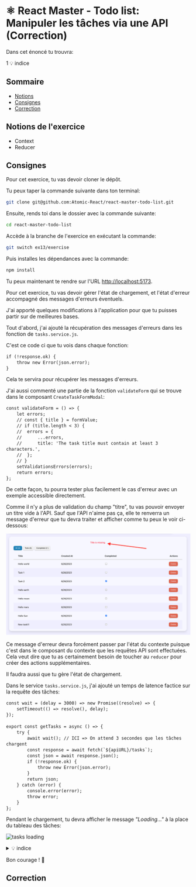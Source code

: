 # ⚛️ React Master - Todo list: Manipuler les tâches via une API (Correction)

Dans cet énoncé tu trouvra:

1 💡 indice

## Sommaire

<!-- no toc -->
*   [Notions](#notions-de-lexercice)
*   [Consignes](#consignes)
*   [Correction](#correction)

## Notions de l'exercice

*   Context
*   Reducer

## Consignes

Pour cet exercice, tu vas devoir cloner le dépôt.

Tu peux taper la commande suivante dans ton terminal:

```bash
git clone git@github.com:Atomic-React/react-master-todo-list.git
```

Ensuite, rends toi dans le dossier avec la commande suivante:

```bash
cd react-master-todo-list
```

Accède à la branche de l'exercice en exécutant la commande:

```bash
git switch ex13/exercise
```

Puis installes les dépendances avec la commande:

```bash
npm install
```

Tu peux maintenant te rendre sur l'URL <http://localhost:5173>.

Pour cet exercice, tu vas devoir gérer l'état de chargement, et l'état d'erreur accompagné des messages d'erreurs éventuels.

J'ai apporté quelques modifications à l'application pour que tu puisses partir sur de meilleures bases.

Tout d'abord, j'ai ajouté la récupération des messages d'erreurs dans les fonction de `tasks.service.js`.

C'est ce code ci que tu vois dans chaque fonction:

```JSX
if (!response.ok) {
	throw new Error(json.error);
}
```

Cela te servira pour récupérer les messages d'erreurs.

J'ai aussi commenté une partie de la fonction `validateForm` qui se trouve dans le composant `CreateTaskFormModal`:

```JSX
const validateForm = () => {
	let errors;
	// const { title } = formValue;
	// if (title.length < 3) {
	// 	errors = {
	// 		...errors,
	// 		title: 'The task title must contain at least 3 characters.',
	// 	};
	// }
	setValidationsErrors(errors);
	return errors;
};
```

De cette façon, tu pourra tester plus facilement le cas d'erreur avec un exemple accessible directement.

Comme il n'y a plus de validation du champ "titre", tu vas pouvoir envoyer un titre vide à l'API. Sauf que l'API n'aime pas ça, elle te renverra un message d'erreur que tu devra traiter et afficher comme tu peux le voir ci-dessous:

![tasks api error](docs/tasks_error_api.png)

Ce message d'erreur devra forcément passer par l'état du contexte puisque c'est dans le composant du contexte que les requêtes API sont effectuées. Cela veut dire que tu as certainement besoin de toucher au `reducer` pour créer des actions supplémentaires.

Il faudra aussi que tu gère l'état de chargement.

Dans le service `tasks.service.js`, j'ai ajouté un temps de latence factice sur la requête des tâches:

```JSX
const wait = (delay = 3000) => new Promise((resolve) => {
	setTimeout(() => resolve(), delay);
});

export const getTasks = async () => {
	try {
		await wait(); // ICI => On attend 3 secondes que les tâches chargent
		const response = await fetch(`${apiURL}/tasks`);
		const json = await response.json();
		if (!response.ok) {
			throw new Error(json.error);
		}
		return json;
	} catch (error) {
		console.error(error);
		throw error;
	}
};
```

Pendant le chargement, tu devra afficher le message _"Loading..."_ à la place du tableau des tâches:

![tasks loading]()

<details>
 <summary>💡 indice</summary>

 > Pour charger la valeur initiale des tâches depuis l'API, tu peux effectuer ta requête dans un `useEffect` dans le composant `TasksContextProvider`.
 >
 > Tu peux ensuite dispatcher le résultat de la requête dans le `state` via une action.
 >
 > Tu aura certainement besoin d'adapter le reducer pour pouvoir mettre à jour le `state`
</details>

Bon courage ! 💪

## Correction
